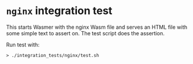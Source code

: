# `nginx` integration test


This starts Wasmer with the nginx Wasm file and serves an HTML
file with some simple text to assert on. The test script does
the assertion.

Run test with:

```
> ./integration_tests/nginx/test.sh
```
